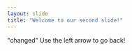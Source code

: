 ```yaml
---
layout: slide
title: "Welcome to our second slide!"
---
```

"changed"
Use the left arrow to go back!
